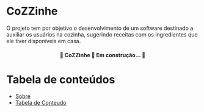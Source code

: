 <h1>CoZZinhe</h1>

<p>
O projeto tem por objetivo o desenvolvimento de um software destinado a auxiliar os usuários na cozinha, sugerindo receitas com os ingredientes que ele tiver disponíveis em casa.
</p>

<h4 align="center"> 
	🚧 CoZZinhe 🚀 Em construção...  🚧
</h4>

Tabela de conteúdos
=================
<!--ts-->
   * [Sobre](#CoZZinhe)
   * [Tabela de Conteudo](#tabela-de-conteudo)
<!--te-->
